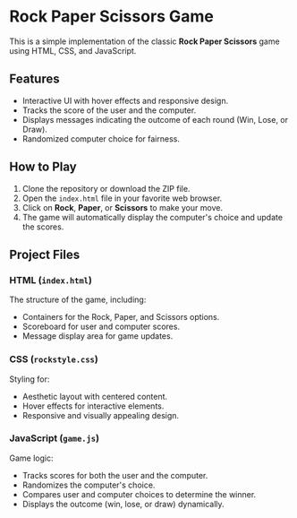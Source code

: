 # Rock Paper Scissors Game

This is a simple implementation of the classic **Rock Paper Scissors** game using HTML, CSS, and JavaScript.

## Features
- Interactive UI with hover effects and responsive design.
- Tracks the score of the user and the computer.
- Displays messages indicating the outcome of each round (Win, Lose, or Draw).
- Randomized computer choice for fairness.

## How to Play
1. Clone the repository or download the ZIP file.
2. Open the `index.html` file in your favorite web browser.
3. Click on **Rock**, **Paper**, or **Scissors** to make your move.
4. The game will automatically display the computer's choice and update the scores.

## Project Files
### HTML (`index.html`)
The structure of the game, including:
- Containers for the Rock, Paper, and Scissors options.
- Scoreboard for user and computer scores.
- Message display area for game updates.

### CSS (`rockstyle.css`)
Styling for:
- Aesthetic layout with centered content.
- Hover effects for interactive elements.
- Responsive and visually appealing design.

### JavaScript (`game.js`)
Game logic:
- Tracks scores for both the user and the computer.
- Randomizes the computer's choice.
- Compares user and computer choices to determine the winner.
- Displays the outcome (win, lose, or draw) dynamically.

